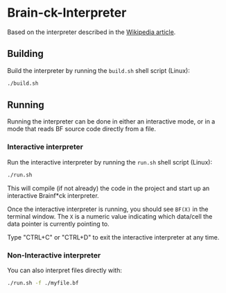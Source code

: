 # Brain-ck-Interpreter
Based on the interpreter described in the [Wikipedia article](https://en.wikipedia.org/wiki/Brainfuck).

## Building
Build the interpreter by running the `build.sh` shell script (Linux):

```bash
./build.sh
```

## Running

Running the interpreter can be done in either an interactive mode, or in a mode that
reads BF source code directly from a file.

### Interactive interpreter
Run the interactive interpreter by running the `run.sh` shell script (Linux):

```bash
./run.sh
```

This will compile (if not already) the code in the project and start up an interactive Brainf*ck interpreter.

Once the interactive interpreter is running, you should see `BF(X)` in the terminal window.
The `X` is a numeric value indicating which data/cell the data pointer is currently pointing to.

Type "CTRL+C" or "CTRL+D" to exit the interactive interpreter at any time.

### Non-Interactive interpreter
You can also interpret files directly with:

```bash
./run.sh -f ./myfile.bf
```
